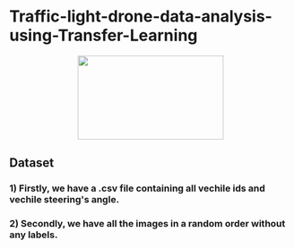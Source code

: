 # Traffic-light-drone-data-analysis-using-Transfer-Learning

<p align="center">
  <img width="260" height="150" src="https://images.hamodia.com/hamod-uploads/2019/05/AP19142720867246-1024x668.jpg">
</p>

## Dataset

### 1) Firstly, we have a .csv file containing all vechile ids and vechile steering's angle.


### 2) Secondly, we have all the images in a random order without any labels.
